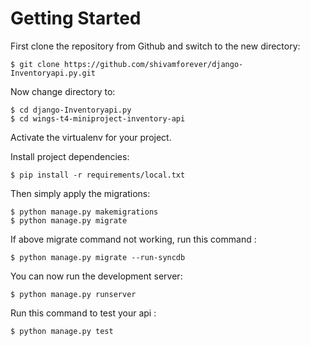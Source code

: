 # Getting Started

First clone the repository from Github and switch to the new directory:

    $ git clone https://github.com/shivamforever/django-Inventoryapi.py.git

Now change directory to:

    $ cd django-Inventoryapi.py
    $ cd wings-t4-miniproject-inventory-api
    
Activate the virtualenv for your project.
    
Install project dependencies:

    $ pip install -r requirements/local.txt
    
Then simply apply the migrations:

    $ python manage.py makemigrations    
    $ python manage.py migrate

If above migrate command not working, run this command :

    $ python manage.py migrate --run-syncdb 

You can now run the development server:

    $ python manage.py runserver

Run this command to test your api :

    $ python manage.py test
    

